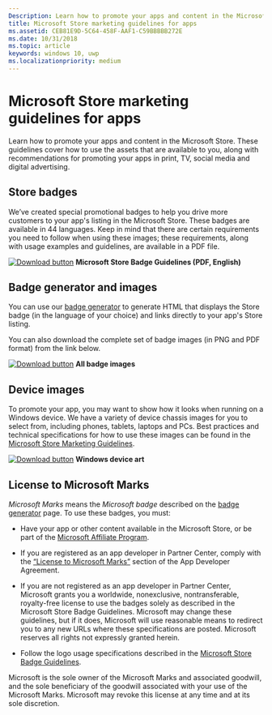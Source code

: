 ```yaml
---
Description: Learn how to promote your apps and content in the Microsoft Store. These guidelines cover how to use the assets that are available to you, along with recommendations for promoting your apps in print, TV, social media and digital advertising.
title: Microsoft Store marketing guidelines for apps
ms.assetid: CEB81E9D-5C64-458F-AAF1-C59BBBBB272E
ms.date: 10/31/2018
ms.topic: article
keywords: windows 10, uwp
ms.localizationpriority: medium
---
```

# Microsoft Store marketing guidelines for apps

Learn how to promote your apps and content in the Microsoft Store. These guidelines cover how to use the assets that are available to you, along with recommendations for promoting your apps in print, TV, social media and digital advertising.

## Store badges

We’ve created special promotional badges to help you drive more customers to your app's listing in the Microsoft Store. These badges are available in 44 languages. Keep in mind that there are certain requirements you need to follow when using these images; these requirements, along with usage examples and guidelines, are available in a PDF file.

[![Download button](images/downloadbutton.png)](https://go.microsoft.com/fwlink/p/?LinkId=529769) **Microsoft Store Badge Guidelines (PDF, English)**


## Badge generator and images

You can use our [badge generator](https://developer.microsoft.com/store/badges) to generate HTML that displays the Store badge (in the language of your choice) and links directly to your app's Store listing.

You can also download the complete set of badge images (in PNG and PDF format) from the link below.

[![Download button](images/downloadbutton.png)](https://go.microsoft.com/fwlink/p/?LinkId=529771) **All badge images**


## Device images

To promote your app, you may want to show how it looks when running on a Windows device. We have a variety of device chassis images for you to select from, including phones, tablets, laptops and PCs. Best practices and technical specifications for how to use these images can be found in the [Microsoft Store Marketing Guidelines](https://go.microsoft.com/fwlink/p/?LinkId=529769).

[![Download button](images/downloadbutton.png)](https://go.microsoft.com/fwlink/p/?LinkId=533057) **Windows device art**

## License to Microsoft Marks

*Microsoft Marks* means the *Microsoft badge* described on the [badge generator](https://developer.microsoft.com/store/badges) page. To use these badges, you must:

-   Have your app or other content available in the Microsoft Store, or be part of the [Microsoft Affiliate Program](https://www.microsoftaffiliates.com/).

-   If you are registered as an app developer in Partner Center, comply with the [“License to Microsoft Marks”](https://docs.microsoft.com/legal/windows/agreements/app-developer-agreement#license_to_mark) section of the App Developer Agreement.

-   If you are not registered as an app developer in Partner Center, Microsoft grants you a worldwide, nonexclusive, nontransferable, royalty-free license to use the badges solely as described in the Microsoft Store Badge Guidelines. Microsoft may change these guidelines, but if it does, Microsoft will use reasonable means to redirect you to any new URLs where these specifications are posted. Microsoft reserves all rights not expressly granted herein.

-   Follow the logo usage specifications described in the [Microsoft Store Badge Guidelines](https://go.microsoft.com/fwlink/p/?LinkId=529769).

Microsoft is the sole owner of the Microsoft Marks and associated goodwill, and the sole beneficiary of the goodwill associated with your use of the Microsoft Marks. Microsoft may revoke this license at any time and at its sole discretion.

 

 




